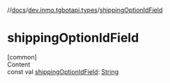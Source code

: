 //[docs](../../index.md)/[dev.inmo.tgbotapi.types](index.md)/[shippingOptionIdField](shipping-option-id-field.md)



# shippingOptionIdField  
[common]  
Content  
const val [shippingOptionIdField](shipping-option-id-field.md): [String](https://kotlinlang.org/api/latest/jvm/stdlib/kotlin/-string/index.html)  



